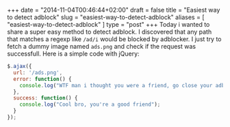+++
date = "2014-11-04T00:46:44+02:00"
draft = false
title = "Easiest way to detect adblock"
slug = "easiest-way-to-detect-adblock"
aliases = [
	"easiest-way-to-detect-adblock"
]
type = "post"
+++
Today i wanted to share a super easy method to detect adblock. I discovered that any path that matches a regexp like `/ad/i` would be blocked by adblocker. I just try to fetch a dummy image named `ads.png` and check if the request was successfull. Here is a simple code with jQuery:

```js
$.ajax({
  url: '/ads.png',
  error: function() {
    console.log("WTF man i thought you were a friend, go close your adblocker.");
  },
  success: function() {
    console.log("Cool bro, you're a good friend");
  }
});
```
